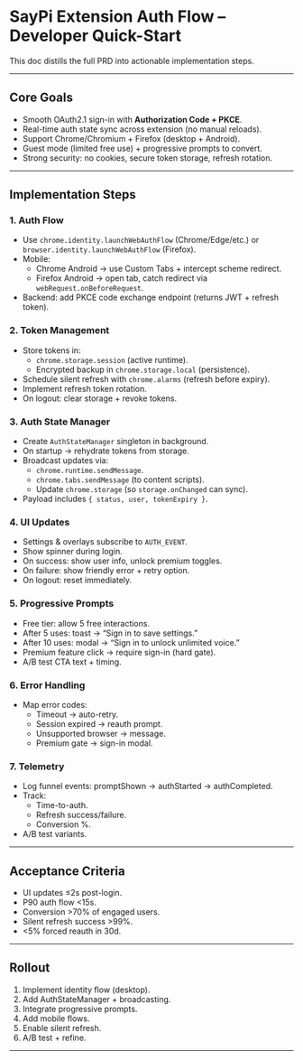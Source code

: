 # SayPi Extension Auth Flow – Developer Quick-Start

This doc distills the full PRD into actionable implementation steps.

---

## Core Goals
- Smooth OAuth2.1 sign-in with **Authorization Code + PKCE**.
- Real-time auth state sync across extension (no manual reloads).
- Support Chrome/Chromium + Firefox (desktop + Android).
- Guest mode (limited free use) + progressive prompts to convert.
- Strong security: no cookies, secure token storage, refresh rotation.

---

## Implementation Steps

### 1. Auth Flow
- Use `chrome.identity.launchWebAuthFlow` (Chrome/Edge/etc.) or `browser.identity.launchWebAuthFlow` (Firefox).
- Mobile:
  - Chrome Android → use Custom Tabs + intercept scheme redirect.
  - Firefox Android → open tab, catch redirect via `webRequest.onBeforeRequest`.
- Backend: add PKCE code exchange endpoint (returns JWT + refresh token).

### 2. Token Management
- Store tokens in:
  - `chrome.storage.session` (active runtime).
  - Encrypted backup in `chrome.storage.local` (persistence).
- Schedule silent refresh with `chrome.alarms` (refresh before expiry).
- Implement refresh token rotation.  
- On logout: clear storage + revoke tokens.

### 3. Auth State Manager
- Create `AuthStateManager` singleton in background.
- On startup → rehydrate tokens from storage.
- Broadcast updates via:
  - `chrome.runtime.sendMessage`.
  - `chrome.tabs.sendMessage` (to content scripts).
  - Update `chrome.storage` (so `storage.onChanged` can sync).
- Payload includes `{ status, user, tokenExpiry }`.

### 4. UI Updates
- Settings & overlays subscribe to `AUTH_EVENT`.
- Show spinner during login.
- On success: show user info, unlock premium toggles.
- On failure: show friendly error + retry option.
- On logout: reset immediately.

### 5. Progressive Prompts
- Free tier: allow 5 free interactions.
- After 5 uses: toast → “Sign in to save settings.”
- After 10 uses: modal → “Sign in to unlock unlimited voice.”
- Premium feature click → require sign-in (hard gate).
- A/B test CTA text + timing.

### 6. Error Handling
- Map error codes:
  - Timeout → auto-retry.
  - Session expired → reauth prompt.
  - Unsupported browser → message.
  - Premium gate → sign-in modal.

### 7. Telemetry
- Log funnel events: promptShown → authStarted → authCompleted.
- Track:
  - Time-to-auth.
  - Refresh success/failure.
  - Conversion %.
- A/B test variants.

---

## Acceptance Criteria
- UI updates ≤2s post-login.
- P90 auth flow <15s.
- Conversion >70% of engaged users.
- Silent refresh success >99%.
- <5% forced reauth in 30d.

---

## Rollout
1. Implement identity flow (desktop).
2. Add AuthStateManager + broadcasting.
3. Integrate progressive prompts.
4. Add mobile flows.
5. Enable silent refresh.
6. A/B test + refine.

---
